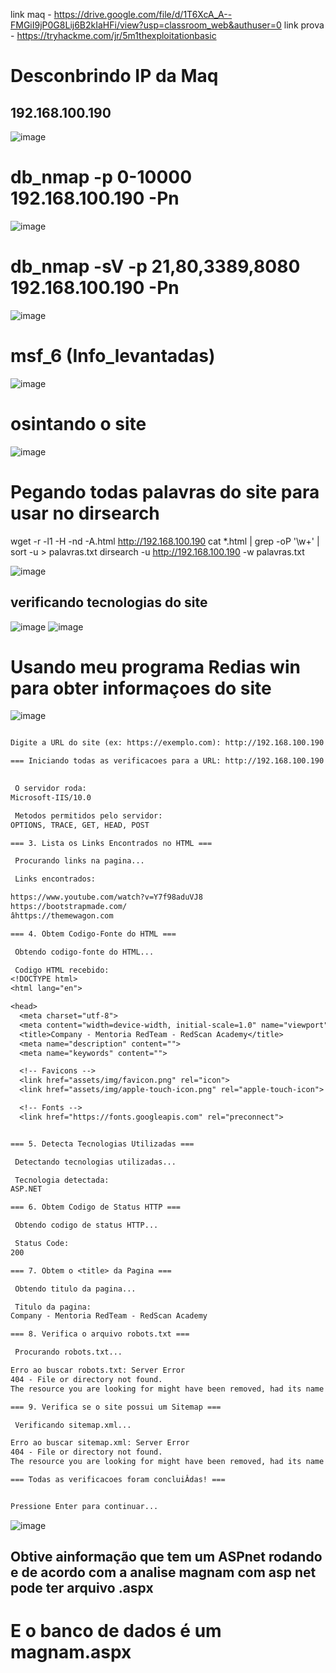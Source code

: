 link maq - https://drive.google.com/file/d/1T6XcA_A--FMGiI9jP0G8Lij6B2kIaHFi/view?usp=classroom_web&authuser=0
link prova - https://tryhackme.com/jr/5m1thexploitationbasic


# Desconbrindo IP da Maq
## 192.168.100.190

![image](https://github.com/user-attachments/assets/3b632005-77c8-4a41-b4f8-e006c4fbcfd7)

# db_nmap -p 0-10000 192.168.100.190 -Pn

![image](https://github.com/user-attachments/assets/12b626fa-06d3-4c46-92a3-bfe23249ac35)

# db_nmap -sV -p 21,80,3389,8080 192.168.100.190 -Pn
![image](https://github.com/user-attachments/assets/cf9b9a65-b85e-47ba-8a9b-706234b47999)

# msf_6 (Info_levantadas)

![image](https://github.com/user-attachments/assets/49401462-af44-4521-9144-e9519cf47ce6)

# osintando o site 
![image](https://github.com/user-attachments/assets/ad557d0e-bf01-4ea4-8948-964146e20640)



# Pegando todas palavras do site para usar no dirsearch
wget -r -l1 -H -nd -A.html http://192.168.100.190
cat *.html | grep -oP '\w+' | sort -u > palavras.txt
dirsearch -u http://192.168.100.190 -w palavras.txt

![image](https://github.com/user-attachments/assets/3a5ed0ec-c3e1-455c-bcea-f328a2064768)

## verificando tecnologias do site 
![image](https://github.com/user-attachments/assets/727d7dc7-e016-429c-9da9-d5adf84ffffc)
![image](https://github.com/user-attachments/assets/83b6cd2c-2fcb-44b0-bf27-eb51b0b1a5d2)

# Usando meu programa Redias win para obter informaçoes do site 

![image](https://github.com/user-attachments/assets/2298840f-0797-440d-a319-28bd69eba38c)

```txt

Digite a URL do site (ex: https://exemplo.com): http://192.168.100.190

=== Iniciando todas as verificacoes para a URL: http://192.168.100.190 ===
                                                                                                                                                                                                                                                                                                                                                                                                                                                                    === 1. Captura Headers do Servidor ===                                                                                                                                                                                                                                                                                                                                                                                                                               Escaneando Headers...

 O servidor roda:
Microsoft-IIS/10.0                                                                                                                                                                                                                                                                                                                                                                                                                                                  === 2. Descobre os Metodos HTTP Permitidos ===                                                                                                                                                                                                                                                                                                                                                                                                                       Verificando metodos HTTP suportados...

 Metodos permitidos pelo servidor:
OPTIONS, TRACE, GET, HEAD, POST

=== 3. Lista os Links Encontrados no HTML ===

 Procurando links na pagina...

 Links encontrados:

https://www.youtube.com/watch?v=Y7f98aduVJ8
https://bootstrapmade.com/
âhttps://themewagon.com

=== 4. Obtem Codigo-Fonte do HTML ===

 Obtendo codigo-fonte do HTML...

 Codigo HTML recebido:
<!DOCTYPE html>
<html lang="en">

<head>
  <meta charset="utf-8">
  <meta content="width=device-width, initial-scale=1.0" name="viewport">
  <title>Company - Mentoria RedTeam - RedScan Academy</title>
  <meta name="description" content="">
  <meta name="keywords" content="">

  <!-- Favicons -->
  <link href="assets/img/favicon.png" rel="icon">
  <link href="assets/img/apple-touch-icon.png" rel="apple-touch-icon">

  <!-- Fonts -->
  <link href="https://fonts.googleapis.com" rel="preconnect">


=== 5. Detecta Tecnologias Utilizadas ===

 Detectando tecnologias utilizadas...

 Tecnologia detectada:
ASP.NET

=== 6. Obtem Codigo de Status HTTP ===

 Obtendo codigo de status HTTP...

 Status Code:
200

=== 7. Obtem o <title> da Pagina ===

 Obtendo titulo da pagina...

 Titulo da pagina:
Company - Mentoria RedTeam - RedScan Academy

=== 8. Verifica o arquivo robots.txt ===

 Procurando robots.txt...

Erro ao buscar robots.txt: Server Error
404 - File or directory not found.
The resource you are looking for might have been removed, had its name changed, or is temporarily unavailable.

=== 9. Verifica se o site possui um Sitemap ===

 Verificando sitemap.xml...

Erro ao buscar sitemap.xml: Server Error
404 - File or directory not found.
The resource you are looking for might have been removed, had its name changed, or is temporarily unavailable.

=== Todas as verificacoes foram concluiÂ­das! ===


Pressione Enter para continuar...
```
![image](https://github.com/user-attachments/assets/bc491d96-2634-4123-8ea3-f765a8626de6)
## Obtive ainformação que tem um ASPnet rodando e de acordo com a analise magnam com asp net pode ter arquivo .aspx 

# E o banco de dados é um magnam.aspx 
